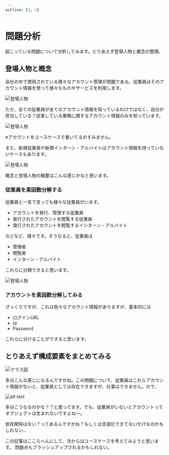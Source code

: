 ```yaml
---
outline: [2, 4]
---
```


# 問題分析

起こっている問題について分析してみます。とりあえず登場人物と概念の整理。

## 登場人物と概念

会社の中で使用されている様々なアカウント管理が問題である。従業員はそのアカウント情報を使って様々なものやサービスを利用します。

![登場人物](/1-actor.png)

ただ、全ての従業員が全てのアカウント情報を知っているわけではなく、自分が担当している？従事している業務に関するアカウント情報のみを知っています。

![登場人物](/2-actor.png)

※アカウントをユースケースで書いてるのすみません。

また、新規従業員や新規インターン・アルバイトはアカウント情報を持っていないケースもあります。

![登場人物](/3-actor.png)

概念と登場人物の概要はこんな感じかなと思います。

### 従業員を素因数分解する

従業員と一言で言っても様々な従業員がいます。

* アカウントを発行、管理する従業員
* 発行されたアカウントを閲覧する従業員
* 発行されたアカウントを閲覧するインターン・アルバイト

などなど、様々です。そうなると、従業員は

* 管理者
* 閲覧者
* インターン・アルバイト

これらに分類できると思います。

![登場人物](/4-actor.png)

### アカウントを素因数分解してみる

ざっくりですが、これは色々なアカウント情報がありますが、基本的には

* ログインURL
* Id
* Password 

これらに分けることができると思います。


## とりあえず構成要素をまとめてみる

![クラス図](/1-class.png)

多分こんな感じになるんですかね。この問題について、従業員はこれらアカウント情報がないと、従業員としては存在できますが、仕事はできません。ので、

![alt text](/2-class.png)

多分こうなるのかな？？と思ってます。でも、従業員がいないとアカウントってオブジェクトは生まれないですよね〜。

依存関係はない？ってあるんですかね？もしくは言語化できてないだけなのかもしれない...

この記事はここらへんにして、次からはユースケースを考えてみようと思います。
問題点もブラッシュアップされるかもしれない。